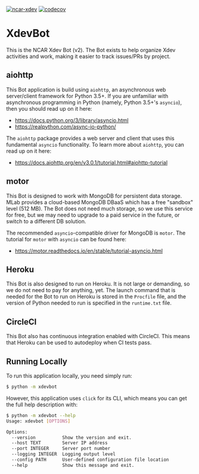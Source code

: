 [![ncar-xdev](https://circleci.com/gh/ncar-xdev/xdevbot.svg?style=svg)](https://circleci.com/gh/ncar-xdev/xdevbot)
[![codecov](https://codecov.io/gh/ncar-xdev/xdevbot/branch/master/graph/badge.svg)](https://codecov.io/gh/ncar-xdev/xdevbot)

XdevBot
=======

This is the NCAR Xdev Bot (v2).  The Bot exists to help organize Xdev activities and
work, making it easier to track issues/PRs by project.

aiohttp
-------

This Bot application is build using `aiohttp`, an asynchronous web server/client
framework for Python 3.5+.  If you are unfamiliar with asynchronous programming in
Python (namely, Python 3.5+'s `asyncio`), then you should read up on it here:

- https://docs.python.org/3/library/asyncio.html
- https://realpython.com/async-io-python/

The `aiohttp` package provides a web server and client that uses this fundamental
`asyncio` functionality.  To learn more about `aiohttp`, you can read up on it here:

- https://docs.aiohttp.org/en/v3.0.1/tutorial.html#aiohttp-tutorial

motor
-----

This Bot is designed to work with MongoDB for persistent data storage.  MLab
provides a cloud-based MongoDB DBaaS which has a free "sandbox" level (512 MB).
The Bot does not need much storage, so we use this service for free, but we may
need to upgrade to a paid service in the future, or switch to a different DB
solution.

The recommended `asyncio`-compatible driver for MongoDB is `motor`.  The tutorial
for `motor` with `asyncio` can be found here:

- https://motor.readthedocs.io/en/stable/tutorial-asyncio.html

Heroku
------

This Bot is also designed to run on Heroku.  It is not large or demanding, so we
do not need to pay for anything, yet.  The launch command that is needed for the
Bot to run on Heroku is stored in the `Procfile` file, and the version of Python
needed to run is specified in the `runtime.txt` file.

CircleCI
--------

This Bot also has continuous integration enabled with CircleCI.  This means that
Heroku can be used to autodeploy when CI tests pass.

Running Locally
---------------

To run this application locally, you need simply run:

```bash
$ python -m xdevbot
```

However, this application uses `click` for its CLI, which means you can get the
full help description with:

```bash
$ python -m xdevbot --help
Usage: xdevbot [OPTIONS]

Options:
  --version          Show the version and exit.
  --host TEXT        Server IP address
  --port INTEGER     Server port number
  --logging INTEGER  Logging output level
  --config PATH      User-defined configuration file location
  --help             Show this message and exit.
```
